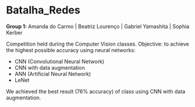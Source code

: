 # Batalha_Redes

**Group 1:** 
Amanda do Carmo  |  Beatriz Lourenço  |  Gabriel Yamashita  |  Sophia Kerber
 
Competition held during the Computer Vision classes.
Objective: to achieve the highest possible accuracy using neural networks:

- CNN (Convolutional Neural Network)
- CNN with data augmentation
- ANN (Artificial Neural Network)
- LeNet


We achieved the best result (76% accuracy) of class using CNN with data augmentation.
